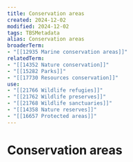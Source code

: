 ```yaml
---
title: Conservation areas
created: 2024-12-02
modified: 2024-12-02
tags: TBSMetadata
alias: Conservation areas
broaderTerm:
- "[[12935 Marine conservation areas]]"
relatedTerm:
- "[[14352 Nature conservation]]"
- "[[15282 Parks]]"
- "[[17730 Resources conservation]]"
use:
- "[[21766 Wildlife refugies]]"
- "[[21762 Wildlife preserves]]"
- "[[21768 Wildlife sanctuaries]]"
- "[[14358 Nature reserves]]"
- "[[16657 Protected areas]]"
---
```

# Conservation areas
